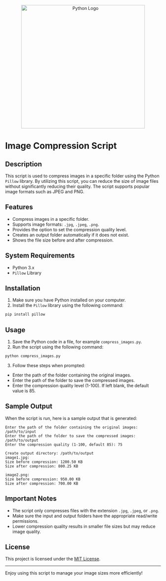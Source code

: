 <p align="center">
  <a href="https://www.python.org" target="_blank">
    <img src="https://www.python.org/static/community_logos/python-logo-master-v3-TM.png" width="400" alt="Python Logo">
  </a>
</p>


# Image Compression Script

## Description
This script is used to compress images in a specific folder using the Python `Pillow` library. By utilizing this script, you can reduce the size of image files without significantly reducing their quality. The script supports popular image formats such as JPEG and PNG.

## Features
- Compress images in a specific folder.
- Supports image formats: `.jpg`, `.jpeg`, `.png`.
- Provides the option to set the compression quality level.
- Creates an output folder automatically if it does not exist.
- Shows the file size before and after compression.

## System Requirements
- Python 3.x
- `Pillow` Library

## Installation
1. Make sure you have Python installed on your computer.
2. Install the `Pillow` library using the following command:
```bash
pip install pillow
```

## Usage
1. Save the Python code in a file, for example `compress_images.py`.
2. Run the script using the following command:
```bash
python compress_images.py
```
3. Follow these steps when prompted:
- Enter the path of the folder containing the original images.
- Enter the path of the folder to save the compressed images.
- Enter the compression quality level (1-100). If left blank, the default value is 85.

## Sample Output
When the script is run, here is a sample output that is generated:
```text
Enter the path of the folder containing the original images: /path/to/input
Enter the path of the folder to save the compressed images: /path/to/output
Enter the compression quality (1-100, default 85): 75

Create output directory: /path/to/output
image1.jpg:
Size before compression: 1200.50 KB
Size after compression: 800.25 KB

image2.png:
Size before compression: 950.00 KB
Size after compression: 700.00 KB
```

## Important Notes
- The script only compresses files with the extension `.jpg`, `.jpeg`, or `.png`.
- Make sure the input and output folders have the appropriate read/write permissions.
- Lower compression quality results in smaller file sizes but may reduce image quality.

## License
This project is licensed under the [MIT License](LICENSE).

---

Enjoy using this script to manage your image sizes more efficiently!
